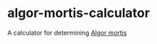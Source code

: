 # algor-mortis-calculator
A calculator for determining [Algor mortis](https://en.wikipedia.org/wiki/Algor_mortis)
